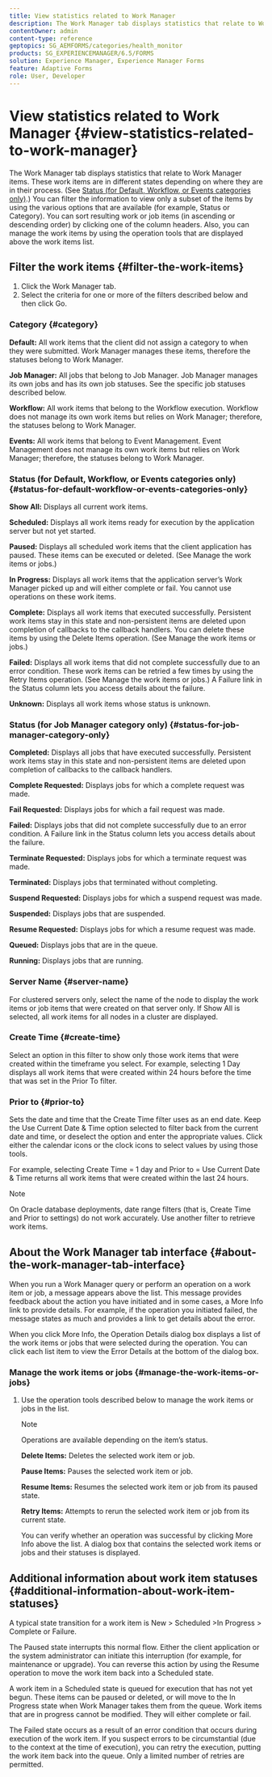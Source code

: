 ```yaml
---
title: View statistics related to Work Manager
description: The Work Manager tab displays statistics that relate to Work Manager items. Learn how you can view and filter the work items.
contentOwner: admin
content-type: reference
geptopics: SG_AEMFORMS/categories/health_monitor
products: SG_EXPERIENCEMANAGER/6.5/FORMS
solution: Experience Manager, Experience Manager Forms
feature: Adaptive Forms
role: User, Developer
---
```

# View statistics related to Work Manager {#view-statistics-related-to-work-manager}

The Work Manager tab displays statistics that relate to Work Manager items. These work items are in different states depending on where they are in their process. (See [Status (for Default, Workflow, or Events categories only)](view-statistics-related-manager.md#status-for-default-workflow-or-events-categories-only).) You can filter the information to view only a subset of the items by using the various options that are available (for example, Status or Category). You can sort resulting work or job items (in ascending or descending order) by clicking one of the column headers. Also, you can manage the work items by using the operation tools that are displayed above the work items list.

## Filter the work items {#filter-the-work-items}

1. Click the Work Manager tab.
1. Select the criteria for one or more of the filters described below and then click Go.

### Category {#category}

**Default:** All work items that the client did not assign a category to when they were submitted. Work Manager manages these items, therefore the statuses belong to Work Manager.

**Job Manager:** All jobs that belong to Job Manager. Job Manager manages its own jobs and has its own job statuses. See the specific job statuses described below.

**Workflow:** All work items that belong to the Workflow execution. Workflow does not manage its own work items but relies on Work Manager; therefore, the statuses belong to Work Manager.

**Events:** All work items that belong to Event Management. Event Management does not manage its own work items but relies on Work Manager; therefore, the statuses belong to Work Manager.

### Status (for Default, Workflow, or Events categories only) {#status-for-default-workflow-or-events-categories-only}

**Show All:** Displays all current work items.

**Scheduled:** Displays all work items ready for execution by the application server but not yet started.

**Paused:** Displays all scheduled work items that the client application has paused. These items can be executed or deleted. (See Manage the work items or jobs.)

**In Progress:** Displays all work items that the application server’s Work Manager picked up and will either complete or fail. You cannot use operations on these work items.

**Complete:** Displays all work items that executed successfully. Persistent work items stay in this state and non-persistent items are deleted upon completion of callbacks to the callback handlers. You can delete these items by using the Delete Items operation. (See Manage the work items or jobs.)

**Failed:** Displays all work items that did not complete successfully due to an error condition. These work items can be retried a few times by using the Retry Items operation. (See Manage the work items or jobs.) A Failure link in the Status column lets you access details about the failure.

**Unknown:** Displays all work items whose status is unknown.

### Status (for Job Manager category only) {#status-for-job-manager-category-only}

**Completed:** Displays all jobs that have executed successfully. Persistent work items stay in this state and non-persistent items are deleted upon completion of callbacks to the callback handlers.

**Complete Requested:** Displays jobs for which a complete request was made.

**Fail Requested:** Displays jobs for which a fail request was made.

**Failed:** Displays jobs that did not complete successfully due to an error condition. A Failure link in the Status column lets you access details about the failure.

**Terminate Requested:** Displays jobs for which a terminate request was made.

**Terminated:** Displays jobs that terminated without completing.

**Suspend Requested:** Displays jobs for which a suspend request was made.

**Suspended:** Displays jobs that are suspended.

**Resume Requested:** Displays jobs for which a resume request was made.

**Queued:** Displays jobs that are in the queue.

**Running:** Displays jobs that are running.

### Server Name {#server-name}

For clustered servers only, select the name of the node to display the work items or job items that were created on that server only. If Show All is selected, all work items for all nodes in a cluster are displayed.

### Create Time {#create-time}

Select an option in this filter to show only those work items that were created within the timeframe you select. For example, selecting 1 Day displays all work items that were created within 24 hours before the time that was set in the Prior To filter.

### Prior to {#prior-to}

Sets the date and time that the Create Time filter uses as an end date. Keep the Use Current Date & Time option selected to filter back from the current date and time, or deselect the option and enter the appropriate values. Click either the calendar icons or the clock icons to select values by using those tools.

For example, selecting Create Time = 1 day and Prior to = Use Current Date & Time returns all work items that were created within the last 24 hours.

>[!NOTE]
>
>On Oracle database deployments, date range filters (that is, Create Time and Prior to settings) do not work accurately. Use another filter to retrieve work items.

## About the Work Manager tab interface {#about-the-work-manager-tab-interface}

When you run a Work Manager query or perform an operation on a work item or job, a message appears above the list. This message provides feedback about the action you have initiated and in some cases, a More Info link to provide details. For example, if the operation you initiated failed, the message states as much and provides a link to get details about the error.

When you click More Info, the Operation Details dialog box displays a list of the work items or jobs that were selected during the operation. You can click each list item to view the Error Details at the bottom of the dialog box.

### Manage the work items or jobs {#manage-the-work-items-or-jobs}

1. Use the operation tools described below to manage the work items or jobs in the list.

   >[!NOTE]
   >
   >Operations are available depending on the item’s status.

   **Delete Items:** Deletes the selected work item or job.

   **Pause Items:** Pauses the selected work item or job.

   **Resume Items:** Resumes the selected work item or job from its paused state.

   **Retry Items:** Attempts to rerun the selected work item or job from its current state.

   You can verify whether an operation was successful by clicking More Info above the list. A dialog box that contains the selected work items or jobs and their statuses is displayed.

## Additional information about work item statuses {#additional-information-about-work-item-statuses}

A typical state transition for a work item is New &gt; Scheduled &gt;In Progress &gt; Complete or Failure.

The Paused state interrupts this normal flow. Either the client application or the system administrator can initiate this interruption (for example, for maintenance or upgrade). You can reverse this action by using the Resume operation to move the work item back into a Scheduled state.

A work item in a Scheduled state is queued for execution that has not yet begun. These items can be paused or deleted, or will move to the In Progress state when Work Manager takes them from the queue. Work items that are in progress cannot be modified. They will either complete or fail.

The Failed state occurs as a result of an error condition that occurs during execution of the work item. If you suspect errors to be circumstantial (due to the context at the time of execution), you can retry the execution, putting the work item back into the queue. Only a limited number of retries are permitted.
